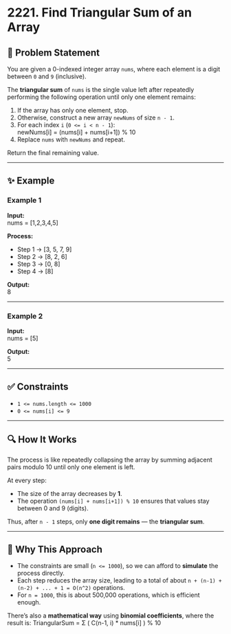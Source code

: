 # 2221. Find Triangular Sum of an Array

## 📌 Problem Statement
You are given a 0-indexed integer array `nums`, where each element is a digit between `0` and `9` (inclusive).  

The **triangular sum** of `nums` is the single value left after repeatedly performing the following operation until only one element remains:

1. If the array has only one element, stop.
2. Otherwise, construct a new array `newNums` of size `n - 1`.
3. For each index `i` (`0 <= i < n - 1`):  
newNums[i] = (nums[i] + nums[i+1]) % 10
4. Replace `nums` with `newNums` and repeat.

Return the final remaining value.

---

## ✨ Example

### Example 1
**Input:**  
nums = [1,2,3,4,5]

**Process:**  
- Step 1 → [3, 5, 7, 9]  
- Step 2 → [8, 2, 6]  
- Step 3 → [0, 8]  
- Step 4 → [8]  

**Output:**  
8

---

### Example 2
**Input:**  
nums = [5]

**Output:**  
5



---

## ✅ Constraints
- `1 <= nums.length <= 1000`
- `0 <= nums[i] <= 9`

---

## 🔍 How It Works
The process is like repeatedly collapsing the array by summing adjacent pairs modulo 10 until only one element is left.  

At every step:
- The size of the array decreases by **1**.  
- The operation `(nums[i] + nums[i+1]) % 10` ensures that values stay between 0 and 9 (digits).  

Thus, after `n - 1` steps, only **one digit remains** — the **triangular sum**.

---

## 🤔 Why This Approach
- The constraints are small (`n <= 1000`), so we can afford to **simulate** the process directly.  
- Each step reduces the array size, leading to a total of about `n + (n-1) + (n-2) + ... + 1 = O(n^2)` operations.  
- For `n = 1000`, this is about 500,000 operations, which is efficient enough.  

There’s also a **mathematical way** using **binomial coefficients**, where the result is:
TriangularSum = Σ ( C(n-1, i) * nums[i] ) % 10